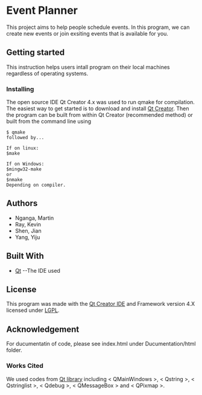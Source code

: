 # Event Planner
This project aims to help people schedule events. In this program, we can create new events or join exsiting events that is available for you.

## Getting started
This instruction helps users intall program on their local machines regardless of operating systems.
### Installing
The open source IDE Qt Creator 4.x was used to run qmake for compilation.
The easiest way to get started is to download and install [Qt Creator](https://www1.qt.io/download-open-source/?hsCtaTracking=f977210e-de67-475f-a32b-65cec207fd03%7Cd62710cd-e1db-46aa-8d4d-2f1c1ffdacea).
Then the program can be built from within Qt Creator (recommended method) or built from the command line using
```
$ qmake
followed by...

If on linux:
$make

If on Windows:
$mingw32-make
or
$nmake
Depending on compiler.
```

## Authors
* Nganga, Martin
* Ray, Kevin
* Shen, Jian
* Yang, Yiju

## Built With
* [Qt](https://www1.qt.io/download-open-source/?hsCtaTracking=f977210e-de67-475f-a32b-65cec207fd03%7Cd62710cd-e1db-46aa-8d4d-2f1c1ffdacea) --The IDE used

## License
This program was made with the [Qt Creator IDE](https://www1.qt.io/download-open-source/?hsCtaTracking=f977210e-de67-475f-a32b-65cec207fd03%7Cd62710cd-e1db-46aa-8d4d-2f1c1ffdacea) and Framework version 4.X licensed under [LGPL](https://www.gnu.org/licenses/lgpl.txt).

## Acknowledgement
For ducumentatin of code, please see index.html under Ducumentation/html folder.

### Works Cited
We used codes from [Qt library](http://doc.qt.io/qt-5/reference-overview.html) including < QMainWindows >, < Qstring >, < Qstringlist >, < Qdebug >, < QMessageBox > and < QPixmap >.
